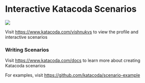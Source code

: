 # Interactive Katacoda Scenarios

[![](http://shields.katacoda.com/katacoda/vishnukvs/count.svg)](https://www.katacoda.com/vishnukvs "Get your profile on Katacoda.com")

Visit https://www.katacoda.com/vishnukvs to view the profile and interactive scenarios

### Writing Scenarios
Visit https://www.katacoda.com/docs to learn more about creating Katacoda scenarios

For examples, visit https://github.com/katacoda/scenario-example
